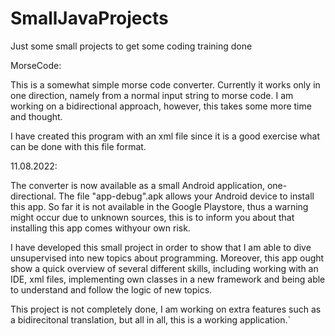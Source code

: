 # SmallJavaProjects
Just some small projects to get some coding training done


MorseCode:

This is a somewhat simple morse code converter.
Currently it works only in one direction, namely from
a normal input string to morse code. I am working on a bidirectional approach,
however, this takes some more time and thought.

I have created this program with an xml file since it is a good exercise what can be
done with this file format.


11.08.2022:

The converter is now available as a small Android application, one-directional.
The file "app-debug".apk allows your Android device to install this app. So far
it is not available in the Google Playstore, thus a warning might occur due to 
unknown sources, this is to inform you about that installing this app comes withyour own risk.

I have developed this small project in order to show that I am able to dive unsupervised into new topics about programming. Moreover, this app ought show a quick overview of several different skills, including working with an IDE, xml files, implementing own classes in a new framework and being able to understand and follow the logic of new topics.

This project is not completely done, I am working on extra features such as a bidirecitonal translation, but all in all, this is a working application.`
